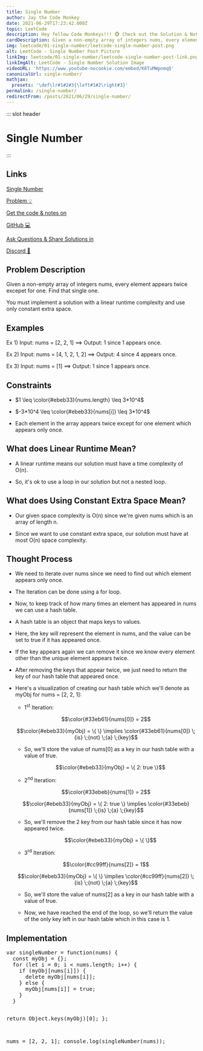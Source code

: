```yaml
---
title: Single Number
author: Jay the Code Monkey
date: 2021-06-29T17:23:42.000Z
topic: LeetCode
description: Hey fellow Code Monkeys!!! 🐵 Check out the Solution & Notes for the LeetCode problem Single Number! 🍌🐒
cardDescription: Given a non-empty array of integers nums, every element appears twice excepet for one. Find that single...
img: leetcode/01-single-number/leetcode-single-number-post.png
alt: LeetCode - Single Number Post Picture
linkImg: leetcode/01-single-number/leetcode-single-number-post-link.png
linkImgAlt: LeetCode - Single Number Solution Image
videoURL: 'https://www.youtube-nocookie.com/embed/K6TuMWpnmqQ'
canonicalUrl: single-number/
mathjax:
  presets: '\def\lr#1#2#3{\left#1#2\right#3}'
permalink: /single-number/
redirectFrom: /posts/2021/06/29/single-number/
---
```


::: slot header

# Single Number

:::

## Links

<p><a href="https://leetcode.com/problems/single-number/" target="_blank" rel="noopener noreferrer">Single Number <div class="emoji-wrap">Problem<span>&nbsp;💡</span></div></a></p>
<p><a href="https://github.com/codemonkeysio/LeetCode" target="_blank" rel="noopener noreferrer">Get the code & notes on <div class="emoji-wrap">GitHub<span>&nbsp;💻</span></div></a></p>
<p><a href="https://discord.gg/mh9rQmwJ8H" target="_blank" rel="noopener noreferrer">Ask Questions & Share Solutions in <div class="emoji-wrap">Discord<span>&nbsp;🤖</span></div></a></p>

## Problem Description

Given a <span class="post-term-one post-term-bold">non-empty</span> array of integers <span class="post-term-one">nums</span>, every element appears <span class="post-term-one">twice</span> excepet for one. Find that single one.

You must implement a solution with a <span class="post-term-one">linear runtime</span> complexity and use only <span class="post-term-one">constant extra space</span>.

## Examples

Ex 1) Input: <span class="post-term-one">nums</span> = [2, 2, 1] $\implies$ Output: <span class="post-term-one">1</span> since 1 appears once.

Ex 2) Input: <span class="post-term-one">nums</span> = [4, 1, 2, 1, 2] $\implies$ Output: <span class="post-term-one">4</span> since 4 appears once.

Ex 3) Input: <span class="post-term-one">nums</span> = [1] $\implies$ Output: <span class="post-term-one">1</span> since 1 appears once.

## Constraints

- $1 \leq \color{#ebeb33}{nums.length} \leq 3*10^4$

- $-3*10^4 \leq \color{#ebeb33}{nums[i]} \leq 3*10^4$

- Each element in the array appears <span class="post-term-one">twice</span> except for one element which appears only once.

## What does Linear Runtime Mean?

- A <span class="post-term-one">linear runtime</span> means our solution must have a time complexity of <span class="post-term-one">O(n)</span>.

- So, it's ok to use a loop in our solution but not a nested loop.

## What does Using Constant Extra Space Mean?

- Our given space complexity is <span class="post-term-one">O(n)</span> since we're given <span class="post-term-one">nums</span> which is an array of <span class="post-term-one">length n</span>.

- Since we want to use <span class="post-term-one">constant extra space</span>, our solution must have at most <span class="post-term-one">O(n)</span> space complexity.

## Thought Process

- We need to iterate over <span class="post-term-one">nums</span> since we need to find out which element appears only once.

- The iteration can be done using a for loop.

- Now, to keep track of how many times an element has appeared in <span class="post-term-one">nums</span> we can use a <span class="post-term-one">hash table</span>.

- A <span class="post-term-one">hash table</span> is an object that maps keys to values.

- Here, the key will represent the element in <span class="post-term-one">nums</span>, and the value can be set to <span class="post-term-one">true</span> if it has appeared once.

- If the key appears again we can remove it since we know every element other than the unique element appears <span class="post-term-one">twice</span>.

- After removing the keys that appear <span class="post-term-one">twice</span>, we just need to return the key of our <span class="post-term-one">hash table</span> that appeared once.

- Here's a visualization of creating our <span class="post-term-one">hash table</span> which we'll denote as <span class="post-term-one">myObj</span> for <span class="post-term-one">nums</span> = [2, 2, 1]:

  - <span class="post-term-one">1<sup>st</sup> Iteration:</span>

  $$\color{#33eb61}{nums[0]} = 2$$

  $$\color{#ebeb33}{myObj} = \{ \} \implies \color{#33eb61}{nums[0]} \;{is} \;{not} \;{a} \;{key}$$

  - So, we'll store the value of <span class="post-term-two">nums[0]</span> as a key in our <span class="post-term-one">hash table</span> with a value of true.

    $$\color{#ebeb33}{myObj} = \{ 2: true \}$$

  - <span class="post-term-one">2<sup>nd</sup> Iteration:</span>

  $$\color{#33ebeb}{nums[1]} = 2$$

  $$\color{#ebeb33}{myObj} = \{ 2: true \} \implies \color{#33ebeb}{nums[1]} \;{is} \;{a} \;{key}$$

  - So, we'll remove the 2 key from our <span class="post-term-one">hash table</span> since it has now appeared twice.

    $$\color{#ebeb33}{myObj} = \{ \}$$

  - <span class="post-term-one">3<sup>rd</sup> Iteration:</span>

  $$\color{#cc99ff}{nums[2]} = 1$$

  $$\color{#ebeb33}{myObj} = \{ \} \implies \color{#cc99ff}{nums[2]} \;{is} \;{not} \;{a} \;{key}$$

  - So, we'll store the value of <span class="post-term-four">nums[2]</span> as a key in our <span class="post-term-one">hash table</span> with a value of true.

  - Now, we have reached the end of the loop, so we'll return the value of the only key left in our <span class="post-term-one">hash table</span> which in this case is 1.

## Implementation

<code-fence lang="js" heading="Single Number">
<pre vue-slot="code">
var singleNumber = function(nums) {
  const myObj = {};
  for (let i = 0; i < nums.length; i++) {
    if (myObj[nums[i]]) {
      delete myObj[nums[i]];
    } else {
      myObj[nums[i]] = true;
    }
  }

  return Object.keys(myObj)[0];
};

nums = [2, 2, 1];
console.log(singleNumber(nums));

</pre>
</code-fence>
